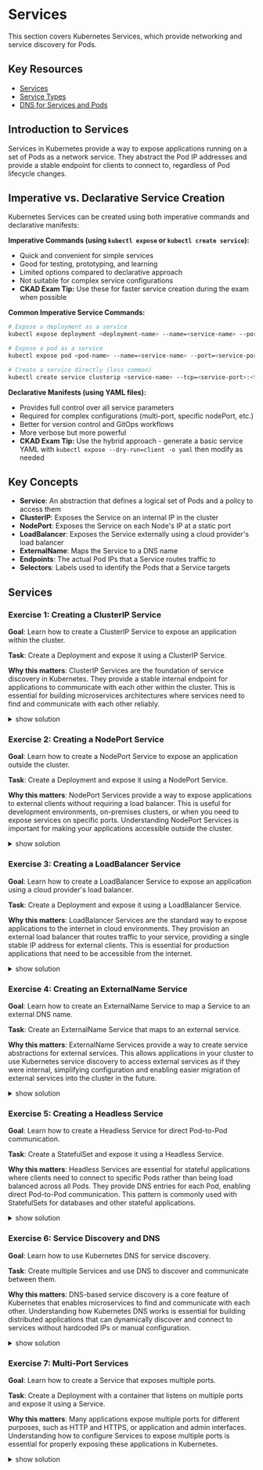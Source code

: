 # Services

This section covers Kubernetes Services, which provide networking and service discovery for Pods.

## Key Resources

- [Services](https://kubernetes.io/docs/concepts/services-networking/service/)
- [Service Types](https://kubernetes.io/docs/concepts/services-networking/service/#publishing-services-service-types)
- [DNS for Services and Pods](https://kubernetes.io/docs/concepts/services-networking/dns-pod-service/)

## Introduction to Services

Services in Kubernetes provide a way to expose applications running on a set of Pods as a network service. They abstract the Pod IP addresses and provide a stable endpoint for clients to connect to, regardless of Pod lifecycle changes.

## Imperative vs. Declarative Service Creation

Kubernetes Services can be created using both imperative commands and declarative manifests:

**Imperative Commands (using `kubectl expose` or `kubectl create service`):**

- Quick and convenient for simple services
- Good for testing, prototyping, and learning
- Limited options compared to declarative approach
- Not suitable for complex service configurations
- **CKAD Exam Tip:** Use these for faster service creation during the exam when possible

**Common Imperative Service Commands:**

```bash
# Expose a deployment as a service
kubectl expose deployment <deployment-name> --name=<service-name> --port=<service-port> --target-port=<container-port> --type=<service-type>

# Expose a pod as a service
kubectl expose pod <pod-name> --name=<service-name> --port=<service-port> --type=<service-type>

# Create a service directly (less common)
kubectl create service clusterip <service-name> --tcp=<service-port>:<target-port>
```

**Declarative Manifests (using YAML files):**

- Provides full control over all service parameters
- Required for complex configurations (multi-port, specific nodePort, etc.)
- Better for version control and GitOps workflows
- More verbose but more powerful
- **CKAD Exam Tip:** Use the hybrid approach - generate a basic service YAML with `kubectl expose --dry-run=client -o yaml` then modify as needed

## Key Concepts

- **Service**: An abstraction that defines a logical set of Pods and a policy to access them
- **ClusterIP**: Exposes the Service on an internal IP in the cluster
- **NodePort**: Exposes the Service on each Node's IP at a static port
- **LoadBalancer**: Exposes the Service externally using a cloud provider's load balancer
- **ExternalName**: Maps the Service to a DNS name
- **Endpoints**: The actual Pod IPs that a Service routes traffic to
- **Selectors**: Labels used to identify the Pods that a Service targets

## Services

### Exercise 1: Creating a ClusterIP Service

**Goal**: Learn how to create a ClusterIP Service to expose an application within the cluster.

**Task**: Create a Deployment and expose it using a ClusterIP Service.

**Why this matters**: ClusterIP Services are the foundation of service discovery in Kubernetes. They provide a stable internal endpoint for applications to communicate with each other within the cluster. This is essential for building microservices architectures where services need to find and communicate with each other reliably.

<details><summary>show solution</summary>
<p>

**Step 1: Create a Deployment**

Create a file named `web-deployment.yaml` with the following content:

```yaml
apiVersion: apps/v1
kind: Deployment
metadata:
  name: web-app
  labels:
    app: web-app
spec:
  replicas: 3
  selector:
    matchLabels:
      app: web-app
  template:
    metadata:
      labels:
        app: web-app
    spec:
      containers:
        - name: nginx
          image: nginx:1.21
          ports:
            - containerPort: 80
```

**Step 2: Apply the Deployment**

```bash
kubectl apply -f web-deployment.yaml
```

**Step 3: Create a ClusterIP Service**

Create a file named `web-service.yaml` with the following content:

```yaml
apiVersion: v1
kind: Service
metadata:
  name: web-service
spec:
  selector:
    app: web-app
  ports:
    - port: 80
      targetPort: 80
  type: ClusterIP
```

**Step 4: Create the Service**

Option 1: Using imperative commands (recommended for CKAD exam):

```bash
# Expose the deployment as a ClusterIP service
kubectl expose deployment web-app --name=web-service --port=80 --target-port=80 --type=ClusterIP

# Alternative using kubectl create service
kubectl create service clusterip web-service --tcp=80:80 --selector=app=web-app
```

> **CKAD Exam Tip:** The imperative command is much faster to type and less error-prone for simple services. For ClusterIP services, both `kubectl expose` and `kubectl create service` work well.

Option 2: Using a manifest file (declarative approach):

```bash
kubectl apply -f web-service.yaml
```

Option 3: Hybrid approach (generate YAML template imperatively, then apply):

```bash
# Generate service YAML
kubectl expose deployment web-app --name=web-service --port=80 --target-port=80 --type=ClusterIP --dry-run=client -o yaml > web-service.yaml

# Apply the generated YAML
kubectl apply -f web-service.yaml
```

> **CKAD Exam Tip:** The hybrid approach is useful when you need to make small modifications to a service definition but don't want to write the entire YAML from scratch.

**Step 5: Verify the Service**

```bash
kubectl get services
kubectl describe service web-service
```

**Step 6: Test the Service from another Pod**

```bash
kubectl run test-pod --image=busybox:1.36 --rm -it -- wget -qO- web-service
```

**What this does**:

- Creates a Deployment with 3 replicas of an nginx container
- Creates a ClusterIP Service that selects Pods with the label `app=web-app`
- The Service routes traffic on port 80 to port 80 of the selected Pods
- The Service is assigned a stable IP address within the cluster
- Other Pods in the cluster can access the Service using its name (`web-service`) or its IP address
- The Service load balances traffic across all matching Pods

</p>
</details>

### Exercise 2: Creating a NodePort Service

**Goal**: Learn how to create a NodePort Service to expose an application outside the cluster.

**Task**: Create a Deployment and expose it using a NodePort Service.

**Why this matters**: NodePort Services provide a way to expose applications to external clients without requiring a load balancer. This is useful for development environments, on-premises clusters, or when you need to expose services on specific ports. Understanding NodePort Services is important for making your applications accessible outside the cluster.

<details><summary>show solution</summary>
<p>

**Step 1: Create a Deployment (if not already created)**

```bash
kubectl apply -f web-deployment.yaml
```

**Step 2: Create a NodePort Service**

Create a file named `web-nodeport-service.yaml` with the following content:

```yaml
apiVersion: v1
kind: Service
metadata:
  name: web-nodeport
spec:
  selector:
    app: web-app
  ports:
    - port: 80
      targetPort: 80
      nodePort: 30080
  type: NodePort
```

**Step 3: Create the Service**

Option 1: Using a manifest file (declarative approach):

```bash
kubectl apply -f web-nodeport-service.yaml
```

Option 2: Using imperative commands:

```bash
# Create a NodePort service (note: you cannot specify the nodePort with imperative commands)
kubectl expose deployment web-app --name=web-nodeport --port=80 --target-port=80 --type=NodePort

# If you need to specify the nodePort, you must use a manifest file or patch the service
```

> Note: The imperative command doesn't allow specifying the nodePort. Kubernetes will assign a random port in the NodePort range (30000-32767). If you need a specific nodePort, use a manifest file or patch the service after creation.

**Step 4: Verify the Service**

```bash
kubectl get services
kubectl describe service web-nodeport
```

**Step 5: Get the Node IP**

```bash
kubectl get nodes -o wide
```

**Step 6: Access the Service**

```bash
# Replace NODE_IP with the IP address of any node in your cluster
curl http://NODE_IP:30080
```

**What this does**:

- Creates a NodePort Service that selects Pods with the label `app=web-app`
- The Service routes traffic on port 80 to port 80 of the selected Pods
- The Service is exposed on port 30080 on all nodes in the cluster
- External clients can access the Service using the IP address of any node in the cluster and the NodePort
- The valid range for NodePort is 30000-32767 by default
- If you don't specify a nodePort, Kubernetes will assign one automatically

</p>
</details>

### Exercise 3: Creating a LoadBalancer Service

**Goal**: Learn how to create a LoadBalancer Service to expose an application using a cloud provider's load balancer.

**Task**: Create a Deployment and expose it using a LoadBalancer Service.

**Why this matters**: LoadBalancer Services are the standard way to expose applications to the internet in cloud environments. They provision an external load balancer that routes traffic to your service, providing a single stable IP address for external clients. This is essential for production applications that need to be accessible from the internet.

<details><summary>show solution</summary>
<p>

**Step 1: Create a Deployment (if not already created)**

```bash
kubectl apply -f web-deployment.yaml
```

**Step 2: Create a LoadBalancer Service**

Create a file named `web-loadbalancer-service.yaml` with the following content:

```yaml
apiVersion: v1
kind: Service
metadata:
  name: web-loadbalancer
spec:
  selector:
    app: web-app
  ports:
    - port: 80
      targetPort: 80
  type: LoadBalancer
```

**Step 3: Create the Service**

Option 1: Using a manifest file (declarative approach):

```bash
kubectl apply -f web-loadbalancer-service.yaml
```

Option 2: Using imperative commands:

```bash
kubectl expose deployment web-app --name=web-loadbalancer --port=80 --target-port=80 --type=LoadBalancer
```

**Step 4: Verify the Service**

```bash
kubectl get services
kubectl describe service web-loadbalancer
```

**Step 5: Access the Service**

```bash
# Get the external IP address
kubectl get service web-loadbalancer -o jsonpath='{.status.loadBalancer.ingress[0].ip}'

# Access the service
curl http://EXTERNAL_IP
```

**Note**: This will only work in cloud environments that support LoadBalancer Services. In local environments like Minikube or Kind, you may need to use `minikube tunnel` or similar commands to simulate a LoadBalancer.

**What this does**:

- Creates a LoadBalancer Service that selects Pods with the label `app=web-app`
- The Service routes traffic on port 80 to port 80 of the selected Pods
- The cloud provider provisions an external load balancer that forwards traffic to the Service
- External clients can access the Service using the external IP address assigned by the cloud provider
- The Service load balances traffic across all matching Pods

</p>
</details>

### Exercise 4: Creating an ExternalName Service

**Goal**: Learn how to create an ExternalName Service to map a Service to an external DNS name.

**Task**: Create an ExternalName Service that maps to an external service.

**Why this matters**: ExternalName Services provide a way to create service abstractions for external services. This allows applications in your cluster to use Kubernetes service discovery to access external services as if they were internal, simplifying configuration and enabling easier migration of external services into the cluster in the future.

<details><summary>show solution</summary>
<p>

**Step 1: Create an ExternalName Service**

Create a file named `external-service.yaml` with the following content:

```yaml
apiVersion: v1
kind: Service
metadata:
  name: external-database
spec:
  type: ExternalName
  externalName: database.example.com
```

**Step 2: Create the Service**

Option 1: Using a manifest file (declarative approach):

```bash
kubectl apply -f external-service.yaml
```

Option 2: Using imperative commands:

```bash
kubectl create service externalname external-database --external-name=database.example.com
```

> Note: ExternalName services are useful for mapping external services into your Kubernetes namespace, allowing applications to use consistent naming regardless of environment.

**Step 3: Verify the Service**

```bash
kubectl get services
kubectl describe service external-database
```

**Step 4: Test the Service from a Pod**

```bash
kubectl run test-pod --image=busybox:1.36 --rm -it -- nslookup external-database
```

**What this does**:

- Creates an ExternalName Service named `external-database`
- The Service maps to the external DNS name `database.example.com`
- Pods in the cluster can access the external service using the name `external-database`
- When Pods resolve the DNS name `external-database`, they get a CNAME record pointing to `database.example.com`
- No proxying or load balancing is performed; this is purely a DNS mapping
- This is useful for accessing external services using internal service names

</p>
</details>

### Exercise 5: Creating a Headless Service

**Goal**: Learn how to create a Headless Service for direct Pod-to-Pod communication.

**Task**: Create a StatefulSet and expose it using a Headless Service.

**Why this matters**: Headless Services are essential for stateful applications where clients need to connect to specific Pods rather than being load balanced across all Pods. They provide DNS entries for each Pod, enabling direct Pod-to-Pod communication. This pattern is commonly used with StatefulSets for databases and other stateful applications.

<details><summary>show solution</summary>
<p>

**Step 1: Create a Headless Service**

Create a file named `headless-service.yaml` with the following content:

```yaml
apiVersion: v1
kind: Service
metadata:
  name: database
spec:
  clusterIP: None
  selector:
    app: database
  ports:
    - port: 3306
      targetPort: 3306
```

**Step 2: Create a StatefulSet**

Create a file named `database-statefulset.yaml` with the following content:

```yaml
apiVersion: apps/v1
kind: StatefulSet
metadata:
  name: mysql
spec:
  selector:
    matchLabels:
      app: database
  serviceName: "database"
  replicas: 3
  template:
    metadata:
      labels:
        app: database
    spec:
      containers:
        - name: mysql
          image: mysql:8.0
          ports:
            - containerPort: 3306
              name: mysql
          env:
            - name: MYSQL_ROOT_PASSWORD
              value: "password"
            - name: MYSQL_DATABASE
              value: "testdb"
```

**Step 3: Apply the Service and StatefulSet**

```bash
kubectl apply -f headless-service.yaml
kubectl apply -f database-statefulset.yaml
```

**Step 4: Verify the Service and StatefulSet**

```bash
kubectl get services
kubectl get statefulsets
kubectl get pods -l app=database
```

**Step 5: Test DNS resolution for individual Pods**

```bash
kubectl run test-pod --image=busybox:1.36 --rm -it -- nslookup mysql-0.database
kubectl run test-pod --image=busybox:1.36 --rm -it -- nslookup mysql-1.database
kubectl run test-pod --image=busybox:1.36 --rm -it -- nslookup mysql-2.database
```

**What this does**:

- Creates a Headless Service (setting `clusterIP: None`) named `database`
- Creates a StatefulSet that uses the Headless Service
- Each Pod in the StatefulSet gets a stable hostname in the form of `<pod-name>.<service-name>`
- DNS lookups for the service return the IP addresses of all Pods
- DNS lookups for `<pod-name>.<service-name>` return the IP address of the specific Pod
- This enables direct Pod-to-Pod communication without load balancing
- This is useful for stateful applications where clients need to connect to specific Pods

</p>
</details>

### Exercise 6: Service Discovery and DNS

**Goal**: Learn how to use Kubernetes DNS for service discovery.

**Task**: Create multiple Services and use DNS to discover and communicate between them.

**Why this matters**: DNS-based service discovery is a core feature of Kubernetes that enables microservices to find and communicate with each other. Understanding how Kubernetes DNS works is essential for building distributed applications that can dynamically discover and connect to services without hardcoded IPs or manual configuration.

<details><summary>show solution</summary>
<p>

**Step 1: Create a backend Deployment and Service**

Create a file named `backend-deployment.yaml` with the following content:

```yaml
apiVersion: apps/v1
kind: Deployment
metadata:
  name: backend
  labels:
    app: backend
spec:
  replicas: 2
  selector:
    matchLabels:
      app: backend
  template:
    metadata:
      labels:
        app: backend
    spec:
      containers:
        - name: backend
          image: nginx:1.21
          ports:
            - containerPort: 80
```

Create a file named `backend-service.yaml` with the following content:

```yaml
apiVersion: v1
kind: Service
metadata:
  name: backend-service
spec:
  selector:
    app: backend
  ports:
    - port: 80
      targetPort: 80
```

**Step 2: Create a frontend Deployment and Service**

Create a file named `frontend-deployment.yaml` with the following content:

```yaml
apiVersion: apps/v1
kind: Deployment
metadata:
  name: frontend
  labels:
    app: frontend
spec:
  replicas: 2
  selector:
    matchLabels:
      app: frontend
  template:
    metadata:
      labels:
        app: frontend
    spec:
      containers:
        - name: frontend
          image: busybox:1.36
          command:
            [
              "/bin/sh",
              "-c",
              "while true; do wget -q -O- http://backend-service; sleep 5; done",
            ]
```

Create a file named `frontend-service.yaml` with the following content:

```yaml
apiVersion: v1
kind: Service
metadata:
  name: frontend-service
spec:
  selector:
    app: frontend
  ports:
    - port: 80
      targetPort: 80
```

**Step 3: Create the Services**

Option 1: Using manifest files (declarative approach):

```bash
# Create backend service
kubectl apply -f backend-service.yaml

# Create frontend service
kubectl apply -f frontend-service.yaml
```

Option 2: Using imperative commands:

```bash
# Create backend service
kubectl expose deployment backend --name=backend-service --port=80 --target-port=80

# Create frontend service
kubectl expose deployment frontend --name=frontend-service --port=80 --target-port=80

# Alternative: Create services with labels
kubectl expose deployment backend --name=backend-service --port=80 --target-port=80 --labels=role=backend,tier=app
kubectl expose deployment frontend --name=frontend-service --port=80 --target-port=80 --labels=role=frontend,tier=app
```

**Step 4: Verify the Deployments and Services**

```bash
kubectl get deployments
kubectl get services
kubectl get pods
```

**Step 5: Check the logs of the frontend Pods**

```bash
kubectl logs -l app=frontend
```

**Step 6: Create a test Pod to explore DNS**

```bash
kubectl run dns-test --image=busybox:1.36 --rm -it -- sh
```

Inside the Pod, run the following commands:

```bash
# Look up the backend service
nslookup backend-service

# Look up the frontend service
nslookup frontend-service

# Look up the backend service with the full domain name
nslookup backend-service.default.svc.cluster.local

# Look up the Kubernetes API service
nslookup kubernetes.default.svc.cluster.local

# Try accessing the backend service
wget -q -O- http://backend-service
```

**What this does**:

- Creates two Deployments and Services: `backend` and `frontend`
- The frontend Pods communicate with the backend service using its DNS name
- Demonstrates how Kubernetes DNS works for service discovery:
  - Services are accessible by their name within the same namespace
  - The full DNS name format is `<service-name>.<namespace>.svc.cluster.local`
  - DNS resolution automatically returns the ClusterIP of the service
- This enables microservices to discover and communicate with each other without hardcoded IPs

</p>
</details>

### Exercise 7: Multi-Port Services

**Goal**: Learn how to create a Service that exposes multiple ports.

**Task**: Create a Deployment with a container that listens on multiple ports and expose it using a Service.

**Why this matters**: Many applications expose multiple ports for different purposes, such as HTTP and HTTPS, or application and admin interfaces. Understanding how to configure Services to expose multiple ports is essential for properly exposing these applications in Kubernetes.

<details><summary>show solution</summary>
<p>

**Step 1: Create a Deployment with a container that listens on multiple ports**

Create a file named `multi-port-deployment.yaml` with the following content:

```yaml
apiVersion: apps/v1
kind: Deployment
metadata:
  name: multi-port-app
  labels:
    app: multi-port-app
spec:
  replicas: 2
  selector:
    matchLabels:
      app: multi-port-app
  template:
    metadata:
      labels:
        app: multi-port-app
    spec:
      containers:
        - name: nginx
          image: nginx:1.21
          ports:
            - containerPort: 80
              name: http
            - containerPort: 443
              name: https
```

**Step 2: Create a Service that exposes multiple ports**

Create a file named `multi-port-service.yaml` with the following content:

```yaml
apiVersion: v1
kind: Service
metadata:
  name: multi-port-service
spec:
  selector:
    app: multi-port-app
  ports:
    - name: http
      port: 80
      targetPort: http
    - name: https
      port: 443
      targetPort: https
```

**Step 3: Create the Deployment and Service**

```bash
# Create deployment
kubectl apply -f multi-port-deployment.yaml

# Create service (must use manifest file for multi-port services)
kubectl apply -f multi-port-service.yaml
```

> **Important for CKAD Exam:** While simple services can be created imperatively, multi-port services **require** a manifest file as the `kubectl expose` and `kubectl create service` commands don't support defining multiple ports. This is a key limitation to remember during the exam - if a service needs multiple ports, you must use a YAML manifest.

**Step 4: Verify the Deployment and Service**

```bash
kubectl get deployments
kubectl get services
kubectl describe service multi-port-service
```

**Step 5: Test accessing the Service on different ports**

```bash
kubectl run test-pod --image=busybox:1.36 --rm -it -- sh
```

Inside the Pod, run the following commands:

```bash
# Access the HTTP port
wget -q -O- http://multi-port-service

# Access the HTTPS port (this will fail without proper TLS setup, but demonstrates the concept)
wget -q --no-check-certificate -O- https://multi-port-service
```

**What this does**:

- Creates a Deployment with containers that expose ports 80 (HTTP) and 443 (HTTPS)
- Creates a Service that exposes both ports
- Names the ports in both the Pod and Service definitions
- Uses the port names to map Service ports to container ports
- This allows clients to access the application on either port
- Naming ports makes the configuration more maintainable and self-documenting

</p>
</details>
